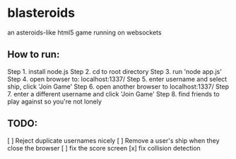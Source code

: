 blasteroids
===========

an asteroids-like html5 game running on websockets



How to run:
-----------
Step 1. install node.js
Step 2. cd to root directory
Step 3. run 'node app.js'
Step 4. open browser to: localhost:1337/
Step 5. enter username and select ship, click 'Join Game'
Step 6. open another browser to localhost:1337/
Step 7. enter a different username and click 'Join Game'
Step 8. find friends to play against so you're not lonely


TODO:
-----
[ ] Reject duplicate usernames nicely
[ ] Remove a user's ship when they close the browser
[ ] fix the score screen
[x] fix collision detection

